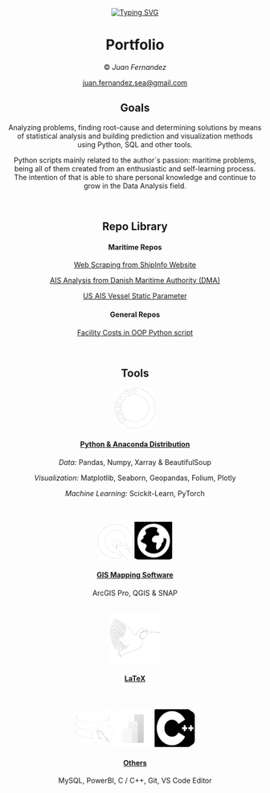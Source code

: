 

<div align="center">

[![Typing SVG](https://readme-typing-svg.demolab.com?font=Roboto+Slab&duration=7000&pause=1000&color=E4F0F7&center=true&random=false&width=435&lines=Hi+There!;+This+is+Juan+Fernandez;Project+Data+Repos;%3A+Analysis+%26+Visualisation)](https://git.io/typing-svg)




# Portfolio

© *Juan Fernandez*  

juan.fernandez.sea@gmail.com



## Goals

Analyzing problems, finding root-cause and determining solutions by means of statistical analysis and building prediction and visualization methods using Python, SQL and other tools. 


Python scripts mainly related to the author´s passion: maritime problems, being all of them created from an enthusiastic and self-learning process. The intention of that is able to share personal knowledge and continue to grow in the Data Analysis field.

<br />




## Repo Library

#### Maritime Repos

 [Web Scraping from ShipInfo Website](https://github.com/SeaGraphData/Web-Scraping-ShipInfo)

 [AIS Analysis from Danish Maritime Authority (DMA) ](https://github.com/SeaGraphData/Danish-AIS-Data-Analysis)


[US AIS Vessel Static Parameter ](https://github.com/SeaGraphData/US-AIS-Vessel-Static-Parameters)


#### General Repos

 [Facility Costs in OOP Python script](https://github.com/SeaGraphData/Facility-Cost)
 


<br />



## Tools

<img src="anaw.png" width="80" height="80">


#### [Python & Anaconda Distribution](https://www.anaconda.com/) 

*Data:* Pandas, Numpy, Xarray & BeautifulSoup


*Visualization:* Matplotlib, Seaborn, Geopandas, Folium, Plotly


*Machine Learning:* Scickit-Learn, PyTorch




<br />



<br />

<img src="QGISW.png" width="70" height="70">
<img src="AGIS.png" width="75" height="75">

#### [GIS Mapping Software](https://www.esri.com/en-us/home) 

ArcGIS Pro, QGIS & SNAP

<br />

<img src="LatW.png" width="100" height="100">


#### [LaTeX](https://www.latex-project.org/) 

<br />


<br />
<img src="sql.png" width="75" height="75">
<img src="pbi.png" width="75" height="75">
<img src="c.png" width="80" height="75">


#### [Others]()

MySQL, PowerBI, C / C++, Git, VS Code Editor







 


<br />


<br />
 
